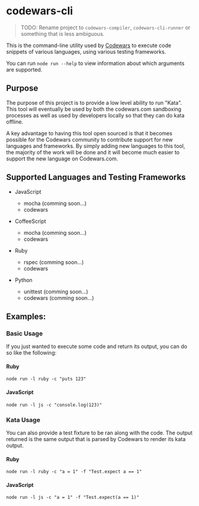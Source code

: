 # codewars-cli

> TODO: Rename project to `codewars-compiler`, `codewars-cli-runner` or something that is less ambiguous. 

This is the command-line utility used by [Codewars](http://www.codewars.com) to execute code snippets of various languages,
using various testing frameworks.

You can run `node run --help` to view information about which arguments are supported.

## Purpose

The purpose of this project is to provide a low level ability to run "Kata". This tool will eventually be used by both
the codewars.com sandboxing processes as well as used by developers locally so that they can do kata offline.

A key advantage to having this tool open sourced is that it becomes possible for the Codewars community to contribute support for new languages and frameworks. By simply adding new languages to this tool, the majority of the work will be done and it will become much easier to support the new language on Codewars.com. 

## Supported Languages and Testing Frameworks

- JavaScript
    - mocha (comming soon...)
    - codewars

- CoffeeScript
    - mocha (comming soon...)
    - codewars

- Ruby
    - rspec (comming soon...)
    - codewars

- Python
    - unittest (comming soon...)
    - codewars (comming soon...)

## Examples:

### Basic Usage
If you just wanted to execute some code and return its output, you can do so like the following:

#### Ruby
```
node run -l ruby -c "puts 123"
```

#### JavaScript
```
node run -l js -c "console.log(123)"
```

### Kata Usage
You can also provide a test fixture to be ran along with the code. The output returned is the same output that is parsed
by Codewars to render its kata output.

#### Ruby
```
node run -l ruby -c "a = 1" -f "Test.expect a == 1"
```

#### JavaScript
```
node run -l js -c "a = 1" -f "Test.expect(a == 1)"
```
